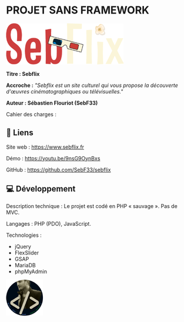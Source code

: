 # PROJET SANS FRAMEWORK
![logo_sebflix](/github/logo_sebflix.png)

**Titre : Sebflix**

**Accroche :**
*"Sebflix est un site culturel qui vous propose la découverte d'œuvres cinématographiques ou télévisuelles."*

**Auteur : Sébastien Flouriot (SebF33)**

Cahier des charges :


## :link: Liens
Site web : https://www.sebflix.fr

Démo : https://youtu.be/9nsG9OynBxs

GitHub : https://github.com/SebF33/sebflix


## :computer: Développement
Description technique : Le projet est codé en PHP « sauvage ». Pas de MVC.

Langages : PHP (PDO), JavaScript.

Technologies :
- jQuery
- FlexSlider
- GSAP
- MariaDB
- phpMyAdmin


![avatar](/github/avatar.png)